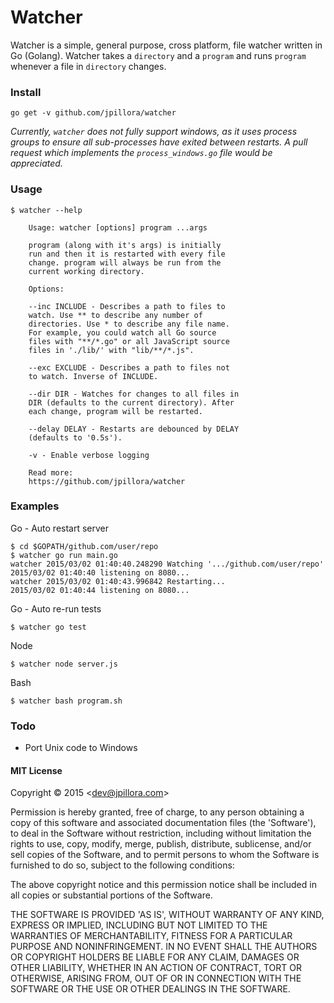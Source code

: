 # Watcher

Watcher is a simple, general purpose, cross platform, file watcher written in Go (Golang). Watcher takes a `directory` and a `program` and runs `program` whenever a file in `directory` changes.

### Install

```
go get -v github.com/jpillora/watcher
```

*Currently, `watcher` does not fully support windows, as it uses process groups to ensure all sub-processes have exited between restarts. A pull request which implements the `process_windows.go` file would be appreciated.*

### Usage

```
$ watcher --help

	Usage: watcher [options] program ...args

	program (along with it's args) is initially
	run and then it is restarted with every file
	change. program will always be run from the
	current working directory.

	Options:

	--inc INCLUDE - Describes a path to files to
	watch. Use ** to describe any number of
	directories. Use * to describe any file name.
	For example, you could watch all Go source
	files with "**/*.go" or all	JavaScript source
	files in './lib/' with "lib/**/*.js".

	--exc EXCLUDE - Describes a path to files not
	to watch. Inverse of INCLUDE.

	--dir DIR - Watches for changes to all files in
	DIR (defaults to the current directory). After
	each change, program will be restarted.

	--delay DELAY - Restarts are debounced by DELAY
	(defaults to '0.5s').

	-v - Enable verbose logging

	Read more:
	https://github.com/jpillora/watcher

```

### Examples

Go - Auto restart server

```
$ cd $GOPATH/github.com/user/repo
$ watcher go run main.go
watcher 2015/03/02 01:40:40.248290 Watching '.../github.com/user/repo'
2015/03/02 01:40:40 listening on 8080...
watcher 2015/03/02 01:40:43.996842 Restarting...
2015/03/02 01:40:44 listening on 8080...
```

Go - Auto re-run tests

```
$ watcher go test
```

Node

```
$ watcher node server.js
```

Bash

```
$ watcher bash program.sh
```

### Todo

* Port Unix code to Windows

#### MIT License

Copyright © 2015 &lt;dev@jpillora.com&gt;

Permission is hereby granted, free of charge, to any person obtaining
a copy of this software and associated documentation files (the
'Software'), to deal in the Software without restriction, including
without limitation the rights to use, copy, modify, merge, publish,
distribute, sublicense, and/or sell copies of the Software, and to
permit persons to whom the Software is furnished to do so, subject to
the following conditions:

The above copyright notice and this permission notice shall be
included in all copies or substantial portions of the Software.

THE SOFTWARE IS PROVIDED 'AS IS', WITHOUT WARRANTY OF ANY KIND,
EXPRESS OR IMPLIED, INCLUDING BUT NOT LIMITED TO THE WARRANTIES OF
MERCHANTABILITY, FITNESS FOR A PARTICULAR PURPOSE AND NONINFRINGEMENT.
IN NO EVENT SHALL THE AUTHORS OR COPYRIGHT HOLDERS BE LIABLE FOR ANY
CLAIM, DAMAGES OR OTHER LIABILITY, WHETHER IN AN ACTION OF CONTRACT,
TORT OR OTHERWISE, ARISING FROM, OUT OF OR IN CONNECTION WITH THE
SOFTWARE OR THE USE OR OTHER DEALINGS IN THE SOFTWARE.
